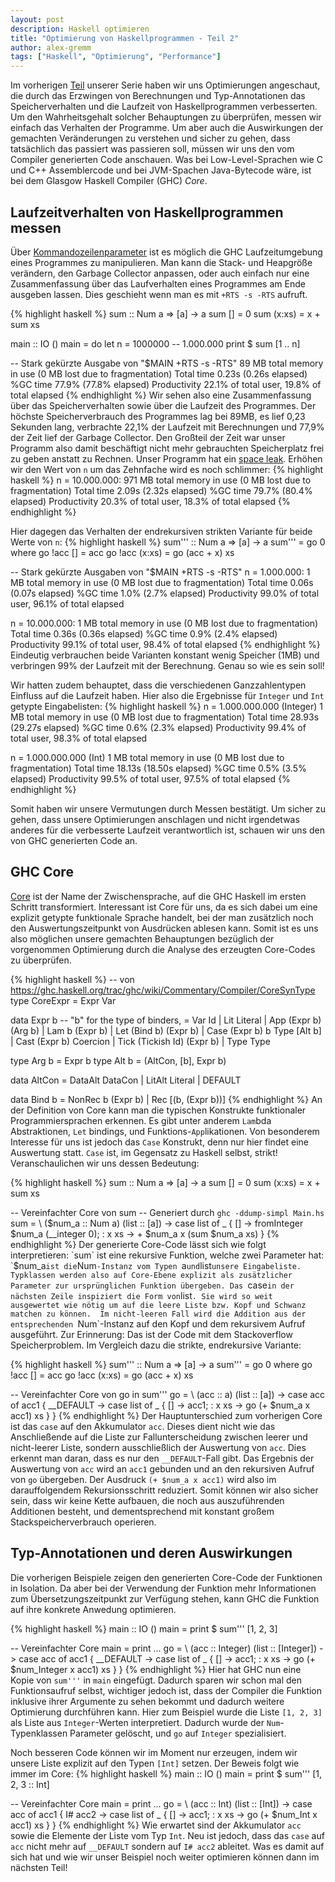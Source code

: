 ```yaml
---
layout: post
description: Haskell optimieren
title: "Optimierung von Haskellprogrammen - Teil 2"
author: alex-gremm
tags: ["Haskell", "Optimierung", "Performance"]
---
```


Im vorherigen [Teil](http://funktionale-programmierung.de/2015/06/18/haskell-opt.html) unserer Serie haben 
wir uns Optimierungen angeschaut, die durch das Erzwingen von Berechnungen und Typ-Annotationen
das Speicherverhalten und die Laufzeit von Haskellprogrammen verbesserten. Um den Wahrheitsgehalt solcher 
Behauptungen zu überprüfen, messen wir einfach das Verhalten der Programme. 
Um aber auch die Auswirkungen der gemachten Veränderungen zu verstehen und sicher zu gehen, dass 
tatsächlich das passiert was passieren soll, müssen wir uns den vom 
Compiler generierten Code anschauen. 
Was bei Low-Level-Sprachen wie C und C++ Assemblercode und bei JVM-Spachen Java-Bytecode wäre, ist bei 
dem Glasgow Haskell Compiler (GHC) *Core*.

<!-- more start -->

## Laufzeitverhalten von Haskellprogrammen messen ##

Über [Kommandozeilenparameter](https://downloads.haskell.org/~ghc/latest/docs/html/users_guide/runtime-control.html) ist es möglich die GHC Laufzeitumgebung eines Programmes zu manipulieren. 
Man kann die Stack- und Heapgröße verändern, den Garbage Collector anpassen, oder auch einfach nur 
eine Zusammenfassung über das Laufverhalten eines Programmes am Ende ausgeben lassen. Dies 
geschieht wenn man es mit `+RTS -s -RTS` aufruft.

{% highlight haskell %}
sum :: Num a => [a] -> a
sum [] = 0
sum (x:xs) = x + sum xs

main :: IO () 
main = do
  let n = 1000000 -- 1.000.000
  print $ sum [1 .. n]

-- Stark gekürzte Ausgabe von "$MAIN +RTS -s -RTS"
  89 MB total memory in use (0 MB lost due to fragmentation)
  Total   time    0.23s  (0.26s elapsed)
  %GC     time    77.9%  (77.8% elapsed)
  Productivity  22.1% of total user, 19.8% of total elapsed
{% endhighlight %}
Wir sehen also eine Zusammenfassung über das Speicherverhalten sowie über die Laufzeit des Programmes.
Der höchste Speicherverbrauch des Programmes lag bei 89MB, es lief 0,23 Sekunden lang, verbrachte 22,1% der 
Laufzeit mit Berechnungen und 77,9% der Zeit lief der Garbage Collector. Den Großteil der Zeit 
war unser Programm also damit beschäftigt nicht mehr gebrauchten Speicherplatz
frei zu geben anstatt zu Rechnen. Unser Programm hat ein [space leak](https://wiki.haskell.org/Memory_leak).
Erhöhen wir den Wert von `n` um das Zehnfache wird es noch schlimmer:
{% highlight haskell %}
n = 10.000.000:
  971 MB total memory in use (0 MB lost due to fragmentation)
  Total   time    2.09s  (2.32s elapsed)
  %GC     time    79.7%  (80.4% elapsed)
  Productivity  20.3% of total user, 18.3% of total elapsed
{% endhighlight %}

Hier dagegen das Verhalten der endrekursiven strikten Variante für beide Werte von `n`:
{% highlight haskell %}
sum''' :: Num a => [a] -> a
sum''' = go 0
  where
    go !acc [] = acc
    go !acc (x:xs) = go (acc + x) xs

-- Stark gekürzte Ausgaben von "$MAIN +RTS -s -RTS"
n = 1.000.000:
  1 MB total memory in use (0 MB lost due to fragmentation)
  Total   time    0.06s  (0.07s elapsed)
  %GC     time    1.0%   (2.7% elapsed)
  Productivity  99.0% of total user, 96.1% of total elapsed

n = 10.000.000:
  1 MB total memory in use (0 MB lost due to fragmentation)
  Total   time    0.36s  (0.36s elapsed)
  %GC     time    0.9%   (2.4% elapsed)
  Productivity  99.1% of total user, 98.4% of total elapsed
{% endhighlight %}
Eindeutig verbrauchen beide Varianten konstant wenig Speicher (1MB) und verbringen 
99% der Laufzeit mit der Berechnung. Genau so wie es sein soll!

Wir hatten zudem behauptet, dass die verschiedenen Ganzzahlentypen Einfluss auf die Laufzeit haben.
Hier also die Ergebnisse für `Integer` und `Int` getypte Eingabelisten:
{% highlight haskell %}
n = 1.000.000.000 (Integer)
  1 MB total memory in use (0 MB lost due to fragmentation)
  Total   time  28.93s  (29.27s elapsed)
  %GC     time  0.6%    (2.3% elapsed)
  Productivity  99.4% of total user, 98.3% of total elapsed

n = 1.000.000.000 (Int)
  1 MB total memory in use (0 MB lost due to fragmentation)
  Total   time  18.13s  (18.50s elapsed)
  %GC     time  0.5%    (3.5% elapsed)
  Productivity  99.5% of total user, 97.5% of total elapsed
{% endhighlight %}

Somit haben wir unsere Vermutungen durch Messen bestätigt. 
Um sicher zu gehen, dass unsere Optimierungen anschlagen und nicht irgendetwas anderes 
für die verbesserte Laufzeit verantwortlich ist, schauen wir uns den von GHC generierten Code an.

## GHC Core ##

[Core](https://ghc.haskell.org/trac/ghc/wiki/Commentary/Compiler/CoreSynType) ist der Name der 
Zwischensprache, auf die GHC Haskell im ersten Schritt transformiert. Interessant ist Core für uns, 
da es sich dabei um eine explizit getypte funktionale Sprache handelt, bei der man zusätzlich noch 
den Auswertungszeitpunkt von Ausdrücken ablesen kann. Somit ist es uns also möglichen unsere gemachten 
Behauptungen bezüglich der vorgenommen Optimierung durch die Analyse des erzeugten Core-Codes zu 
überprüfen. 
 
{% highlight haskell %}
-- von https://ghc.haskell.org/trac/ghc/wiki/Commentary/Compiler/CoreSynType 
type CoreExpr = Expr Var

data Expr b -- "b" for the type of binders, 
  = Var   Id
  | Lit   Literal
  | App   (Expr b) (Arg b)
  | Lam   b (Expr b)
  | Let   (Bind b) (Expr b)
  | Case  (Expr b) b Type [Alt b]
  | Cast  (Expr b) Coercion
  | Tick  (Tickish Id) (Expr b)
  | Type  Type

type Arg b = Expr b
type Alt b = (AltCon, [b], Expr b)

data AltCon = DataAlt DataCon | LitAlt  Literal | DEFAULT

data Bind b = NonRec b (Expr b) | Rec [(b, (Expr b))]
{% endhighlight %}
An der Definition von Core kann man die typischen Konstrukte funktionaler Programmiersprachen erkennen. 
Es gibt unter anderem `Lam`bda Abstraktionen, `Let` bindings, und Funktions-`App`likationen. Von besonderem
Interesse für uns ist jedoch das `Case` Konstrukt, denn nur hier findet eine Auswertung statt. `Case` ist, im Gegensatz zu Haskell selbst, strikt! Veranschaulichen wir uns dessen Bedeutung:

{% highlight haskell %}
sum :: Num a => [a] -> a
sum [] = 0
sum (x:xs) = x + sum xs

-- Vereinfachter Core von sum
-- Generiert durch `ghc -ddump-simpl Main.hs`
sum =
  \ ($num_a :: Num a)
    (list :: [a]) ->
    case list of _ {
      [] -> fromInteger $num_a (__integer 0);
      : x xs -> + $num_a x (sum $num_a xs)
    }
{% endhighlight %}
Der generierte Core-Code lässt sich wie folgt interpretieren: `sum` ist eine rekursive Funktion,
 welche zwei Parameter hat: `$num_a` ist die `Num`-Instanz vom Typen `a` und `list` unsere Eingabeliste. 
Typklassen werden also auf Core-Ebene explizit als zusätzlicher Parameter zur ursprünglichen Funktion übergeben. Das 
`case` in der nächsten Zeile inspiziert die Form von `list`. Sie wird so weit ausgewertet wie nötig
um auf die leere Liste bzw. Kopf und Schwanz matchen zu können. 
Im nicht-leeren Fall wird die Addition aus der entsprechenden `Num`-Instanz auf den Kopf und dem 
rekursivem Aufruf ausgeführt. Zur Erinnerung: Das ist der Code mit dem Stackoverflow Speicherproblem. 
Im Vergleich dazu die strikte, endrekursive Variante:

{% highlight haskell %}
sum''' :: Num a => [a] -> a
sum''' = go 0
  where
    go !acc [] = acc
    go !acc (x:xs) = go (acc + x) xs

-- Vereinfachter Core von go in sum'''
go =
  \ (acc :: a) (list :: [a]) ->
    case acc of acc1 { __DEFAULT ->
      case list of _  {
        [] -> acc1;
        : x xs ->
          go (+ $num_a x acc1) xs
      }
    }
{% endhighlight %}
Der Hauptunterschied zum vorherigen Core ist das `case` auf den Akkumulator `acc`. Dieses dient nicht wie
 das Anschließende auf die Liste zur Fallunterscheidung zwischen leerer und nicht-leerer Liste, sondern 
ausschließlich der Auswertung von `acc`. Dies erkennt man daran, dass es nur den `__DEFAULT`-Fall 
gibt. Das Ergebnis der Auswertung von `acc` wird an `acc1` gebunden und an den rekursiven Aufruf von 
`go` übergeben. Der Ausdruck `(+ $num_a x acc1)` wird also im darauffolgendem Rekursionsschritt 
reduziert. Somit können wir also sicher sein, dass wir keine Kette aufbauen, die noch aus auszuführenden 
Additionen besteht, und dementsprechend mit konstant großem Stackspeicherverbrauch operieren.

## Typ-Annotationen und deren Auswirkungen ##
Die vorherigen Beispiele zeigen den generierten Core-Code der Funktionen in Isolation. 
Da aber bei der Verwendung der Funktion mehr Informationen zum Übersetzungszeitpunkt zur Verfügung stehen,
kann GHC die Funktion auf ihre konkrete Anwedung optimieren.

{% highlight haskell %}
main :: IO ()
main = print $ sum''' [1, 2, 3]

-- Vereinfachter Core
main = print
  ...
  go =
    \ (acc :: Integer)
      (list :: [Integer]) ->
      case acc of acc1 { __DEFAULT ->
        case list of _ {
          [] -> acc1;
          : x xs ->
            go (+ $num_Integer x acc1) xs
        }
  }
{% endhighlight %}
Hier hat GHC nun eine Kopie von `sum'''` in `main` eingefügt. Dadurch sparen wir schon mal den Funktionsaufruf
selbst, wichtiger jedoch ist, dass der Compiler die Funktion inklusive ihrer Argumente zu sehen bekommt 
und dadurch weitere Optimierung durchführen kann. Hier zum Beispiel wurde die Liste `[1, 2, 3]` als Liste 
aus `Integer`-Werten interpretiert. Dadurch wurde der `Num`-Typenklassen Parameter gelöscht, und `go` auf
`Integer` spezialisiert.

Noch besseren Code können wir im Moment nur erzeugen, indem wir unsere Liste explizit auf den Typen 
`[Int]` setzen. Der Beweis folgt wie immer im Core:
{% highlight haskell %}
main :: IO ()
main = print $ sum''' [1, 2, 3 :: Int]

-- Vereinfachter Core
main = print
  ...
  go =
    \ (acc :: Int) (list :: [Int]) ->
      case acc of acc1 { I# acc2 ->
        case list of _ {
          [] -> acc1;
          : x xs ->
            go (+ $num_Int x acc1) xs
        }
  }
{% endhighlight %}
Wie erwartet sind der Akkumulator `acc` sowie die Elemente der Liste vom Typ `Int`. Neu ist jedoch,
dass das `case` auf `acc` nicht mehr auf `__DEFAULT` sondern auf `I# acc2` ableitet.
Was es damit auf sich hat und wie wir unser Beispiel noch weiter optimieren können dann im nächsten Teil!

<!-- more end -->
